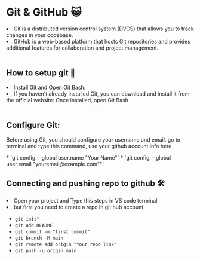 # Git & GitHub 😺
<li> Git is a distributed version control system (DVCS) that allows you to track changes in your codebase. </li>
<li> GitHub is a web-based platform that hosts Git repositories and provides additional features for collaboration and project management. </li>
<br>


## How to setup git 🚀
<li>Install Git and Open Git Bash:</li>
<li>If you haven't already installed Git, you can download and install it from the official website: Once installed, open Git Bash</li>
<br>

## Configure Git:
<p>Before using Git, you should configure your username and email. go to terminal and type this command, use your github account info here</p>
* `git config --global user.name "Your Name"`
* `git config --global user.email "youremail@example.com""` <br>

## Connecting and pushing repo to github 🛠️
<li>Open your project and Type this steps in VS code terminal</li>
<li>but first you need to create a repo in git hub account</li>

* `git init"`
* `git add README`
* `git commit -m "first commit"`
* `git branch -M main`
* `git remote add origin "Your repo link"`
* `git push -u origin main`





